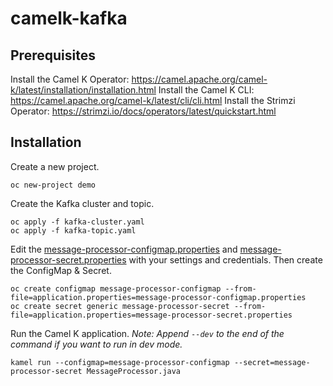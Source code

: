 # camelk-kafka

## Prerequisites

Install the Camel K Operator: https://camel.apache.org/camel-k/latest/installation/installation.html
Install the Camel K CLI: https://camel.apache.org/camel-k/latest/cli/cli.html
Install the Strimzi Operator: https://strimzi.io/docs/operators/latest/quickstart.html

## Installation

Create a new project.

```
oc new-project demo
```

Create the Kafka cluster and topic.

```
oc apply -f kafka-cluster.yaml
oc apply -f kafka-topic.yaml
```

Edit the [message-processor-configmap.properties](./message-processor-configmap.properties) and [message-processor-secret.properties](message-processor-secret.properties) with your settings and credentials. Then create the ConfigMap & Secret.

```
oc create configmap message-processor-configmap --from-file=application.properties=message-processor-configmap.properties
oc create secret generic message-processor-secret --from-file=application.properties=message-processor-secret.properties
```

Run the Camel K application. _Note: Append `--dev` to the end of the command if you want to run in dev mode._

```
kamel run --configmap=message-processor-configmap --secret=message-processor-secret MessageProcessor.java
```
